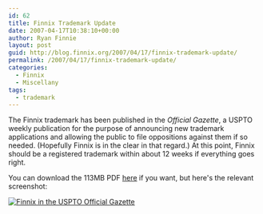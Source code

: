 ```yaml
---
id: 62
title: Finnix Trademark Update
date: 2007-04-17T10:38:10+00:00
author: Ryan Finnie
layout: post
guid: http://blog.finnix.org/2007/04/17/finnix-trademark-update/
permalink: /2007/04/17/finnix-trademark-update/
categories:
  - Finnix
  - Miscellany
tags:
  - trademark
---
```

The Finnix trademark has been published in the _Official Gazette_, a USPTO weekly publication for the purpose of announcing new trademark applications and allowing the public to file oppositions against them if so needed. (Hopefully Finnix is in the clear in that regard.) At this point, Finnix should be a registered trademark within about 12 weeks if everything goes right.

You can download the 113MB PDF [here](http://www.uspto.gov/web/trademarks/tmog/) if you want, but here's the relevant screenshot:

[<img id="image61" src="/blog-media/2007/04/finnix-uspto-og.thumbnail.png" alt="Finnix in the USPTO Official Gazette" />](/blog-media/2007/04/finnix-uspto-og.png)
